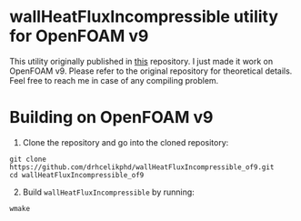 # wallHeatFluxIncompressible utility for OpenFOAM v9
This utility originally published in [this](https://github.com/wyldckat/wallHeatFluxIncompressible) repository. I just made it work on OpenFOAM v9. Please refer to the original repository for theoretical details. Feel free to reach me in case of any compiling problem.

# Building on OpenFOAM v9

1. Clone the repository and go into the cloned repository:
```
git clone https://github.com/drhcelikphd/wallHeatFluxIncompressible_of9.git
cd wallHeatFluxIncompressible_of9
```

2. Build ```wallHeatFluxIncompressible``` by running:
```
wmake
```
